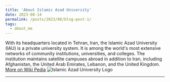 ```yaml
---
title: 'About Islamic Azad University'
date: 2023-08-14
permalink: /posts/2023/08/blog-post-1/
tags:
  - about_me
---
```



With its headquarters located in Tehran, Iran, the Islamic Azad University (IAU) is a private university system. It is among the world's most extensive networks of community institutions, universities, and colleges. The institution maintains satellite campuses abroad in addition to Iran, including Afghanistan, the United Arab Emirates, Lebanon, and the United Kingdom.
[More on Wiki Pedia](https://en.wikipedia.org/wiki/Islamic_Azad_University)
![Islamic Azad University Logo](https://upload.wikimedia.org/wikipedia/en/thumb/2/27/Islamic_Azad_University_logo_%282%29.png/180px-Islamic_Azad_University_logo_%282%29.png)




------
